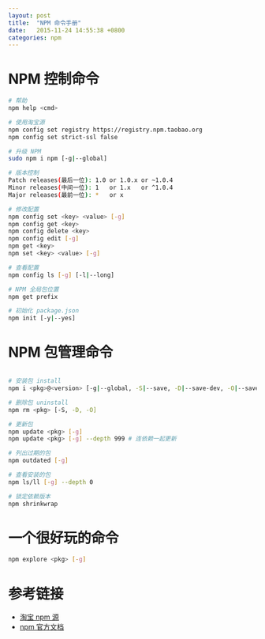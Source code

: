 ```yaml
---
layout: post
title:  "NPM 命令手册"
date:   2015-11-24 14:55:38 +0800
categories: npm
---
```


# NPM 控制命令

``` bash
# 帮助
npm help <cmd>

# 使用淘宝源
npm config set registry https://registry.npm.taobao.org
npm config set strict-ssl false

# 升级 NPM
sudo npm i npm [-g|--global]

# 版本控制
Patch releases(最后一位): 1.0 or 1.0.x or ~1.0.4
Minor releases(中间一位): 1   or 1.x   or ^1.0.4
Major releases(最前一位): *   or x

# 修改配置
npm config set <key> <value> [-g]
npm config get <key>
npm config delete <key>
npm config edit [-g]
npm get <key>
npm set <key> <value> [-g]

# 查看配置
npm config ls [-g] [-l|--long]

# NPM 全局包位置
npm get prefix

# 初始化 package.json
npm init [-y|--yes]
```

# NPM 包管理命令

``` bash

# 安装包 install
npm i <pkg>@<version> [-g|--global, -S|--save, -D|--save-dev, -O|--save-optional]

# 删除包 uninstall
npm rm <pkg> [-S, -D, -O]

# 更新包
npm update <pkg> [-g]
npm update <pkg> [-g] --depth 999 # 连依赖一起更新

# 列出过期的包
npm outdated [-g]

# 查看安装的包
npm ls/ll [-g] --depth 0

# 锁定依赖版本
npm shrinkwrap
```

# 一个很好玩的命令

``` bash
npm explore <pkg> [-g]
```

# 参考链接
- [淘宝 npm 源](http://npm.taobao.org)
- [npm 官方文档](https://docs.npmjs.com/getting-started/what-is-npm)
